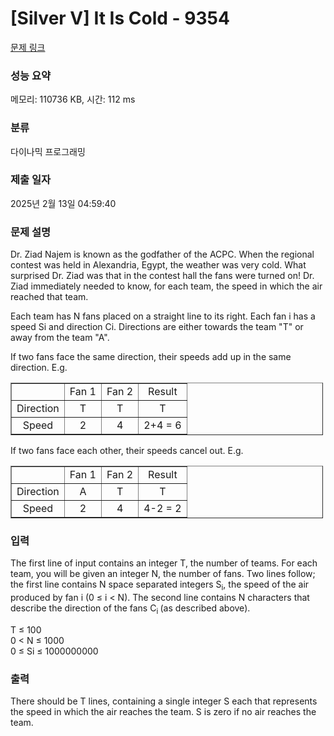 # [Silver V] It Is Cold - 9354 

[문제 링크](https://www.acmicpc.net/problem/9354) 

### 성능 요약

메모리: 110736 KB, 시간: 112 ms

### 분류

다이나믹 프로그래밍

### 제출 일자

2025년 2월 13일 04:59:40

### 문제 설명

<p>Dr. Ziad Najem is known as the godfather of the ACPC. When the regional contest was held in Alexandria, Egypt, the weather was very cold. What surprised Dr. Ziad was that in the contest hall the fans were turned on! Dr. Ziad immediately needed to know, for each team, the speed in which the air reached that team.</p>

<p>Each team has N fans placed on a straight line to its right. Each fan i has a speed Si and direction Ci. Directions are either towards the team "T" or away from the team "A".</p>

<p>If two fans face the same direction, their speeds add up in the same direction. E.g.</p>

<table border="1" cellpadding="1" cellspacing="1" style="width:500px">
	<tbody>
		<tr>
			<td style="text-align: center;"> </td>
			<td style="text-align: center;">Fan 1</td>
			<td style="text-align: center;">Fan 2</td>
			<td style="text-align: center;">Result</td>
		</tr>
		<tr>
			<td style="text-align: center;">Direction</td>
			<td style="text-align: center;">T</td>
			<td style="text-align: center;">T</td>
			<td style="text-align: center;">T</td>
		</tr>
		<tr>
			<td style="text-align: center;">Speed</td>
			<td style="text-align: center;">2</td>
			<td style="text-align: center;">4</td>
			<td style="text-align: center;">2+4 = 6</td>
		</tr>
	</tbody>
</table>

<p>If two fans face each other, their speeds cancel out. E.g.</p>

<div>
<table border="1" cellpadding="1" cellspacing="1" style="width:500px">
	<tbody>
		<tr>
			<td style="text-align: center;"> </td>
			<td style="text-align: center;">Fan 1</td>
			<td style="text-align: center;">Fan 2</td>
			<td style="text-align: center;">Result</td>
		</tr>
		<tr>
			<td style="text-align: center;">Direction</td>
			<td style="text-align: center;">A</td>
			<td style="text-align: center;">T</td>
			<td style="text-align: center;">T</td>
		</tr>
		<tr>
			<td style="text-align: center;">Speed</td>
			<td style="text-align: center;">2</td>
			<td style="text-align: center;">4</td>
			<td style="text-align: center;">4-2 = 2</td>
		</tr>
	</tbody>
</table>
</div>

### 입력 

 <p>The first line of input contains an integer T, the number of teams. For each team, you will be given an integer N, the number of fans. Two lines follow; the first line contains N space separated integers S<sub>i</sub>, the speed of the air produced by fan i (0 ≤ i < N). The second line contains N characters that describe the direction of the fans C<sub>i </sub>(as described above).</p>

<p>T ≤ 100<br>
0 < N ≤ 1000<br>
0 ≤ Si ≤ 1000000000</p>

### 출력 

 <p>There should be T lines, containing a single integer S each that represents the speed in which the air reaches the team. S is zero if no air reaches the team.</p>

